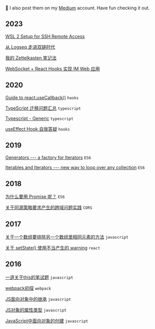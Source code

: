 🤗 I also post them on my [Medium](https://medium.com/@wuzhenquan) account. Have fun checking it out. 
## 2023

[WSL 2 Setup for SSH Remote Access](https://github.com/wuzhenquan/blog/issues/33)

[从 Logseq 走进双链时代](https://github.com/wuzhenquan/blog/issues/32)

[我的 Zettelkasten 笔记法](https://github.com/wuzhenquan/blog/issues/31)

[WebSocket + React Hooks 实现 IM Web 应用](https://github.com/wuzhenquan/blog/issues/30)

## 2020

[Guide to react.useCallback()](https://github.com/wuzhenquan/blog/issues/23) `hooks`

[TypeScript 迁移问题汇总](https://github.com/wuzhenquan/blog/issues/20) `typescript` 

[Typescript - Generic](https://github.com/wuzhenquan/blog/issues/19) `typescript` 

[useEffect Hook 自我答疑](https://github.com/wuzhenquan/blog/issues/18) `hooks` 

## 2019

[Generators --- a factory for Iterators](https://github.com/wuzhenquan/blog/issues/16) `ES6`

[Iterables and Iterators --- new way to loop over any collection](https://github.com/wuzhenquan/blog/issues/15) `ES6` 

## 2018

[为什么要用 Promise 呢？](https://github.com/wuzhenquan/blog/issues/13) `ES6` 

[关于同源策略要求产生的跨域问题实践](https://github.com/wuzhenquan/blog/issues/12) `CORS`

## 2017

[关于一个数组要排除另一个数组里相同元素的方法](https://github.com/wuzhenquan/blog/issues/10) `javascript` 

[关于 setState() 使用不当产生的 warning](https://github.com/wuzhenquan/blog/issues/9) `react`

## 2016

[一道关于this的笔试题](https://github.com/wuzhenquan/blog/issues/7) `javascript` 

[webpack初探](https://github.com/wuzhenquan/blog/issues/6) `webpack` 

[JS面向对象中的继承](https://github.com/wuzhenquan/blog/issues/4) `javascript` 

[JS对象的属性类型](https://github.com/wuzhenquan/blog/issues/3) `javascript` 

[JavaScript中面向对象的创建](https://github.com/wuzhenquan/blog/issues/2) `javascript` 
